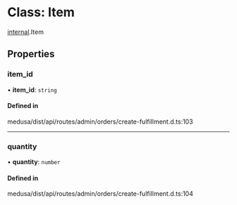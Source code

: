 # Class: Item

[internal](../modules/internal-14.md).Item

## Properties

### item\_id

• **item\_id**: `string`

#### Defined in

medusa/dist/api/routes/admin/orders/create-fulfillment.d.ts:103

___

### quantity

• **quantity**: `number`

#### Defined in

medusa/dist/api/routes/admin/orders/create-fulfillment.d.ts:104
